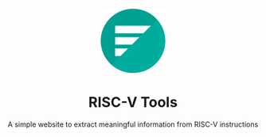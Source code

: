 <p align="center">
    <img alt="RISC-V Tools" src="https://raw.githubusercontent.com/nmcmurdie/RISC-V-Tools/master/res/icon.png" width="130" />
</p>
<h1 align="center">
  RISC-V Tools
</h1>

<p align="center">
  A simple website to extract meaningful information from RISC-V instructions
</p>
